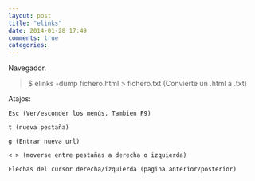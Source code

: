 ```yaml
---
layout: post
title: "elinks"
date: 2014-01-28 17:49
comments: true
categories: 
---
```

Navegador.

>$ elinks -dump fichero.html > fichero.txt  (Convierte un .html a .txt)

Atajos:

	Esc (Ver/esconder los menús. Tambien F9)

	t (nueva pestaña)

	g (Entrar nueva url)

	< > (moverse entre pestañas a derecha o izquierda)

	Flechas del cursor derecha/izquierda (pagina anterior/posterior)

